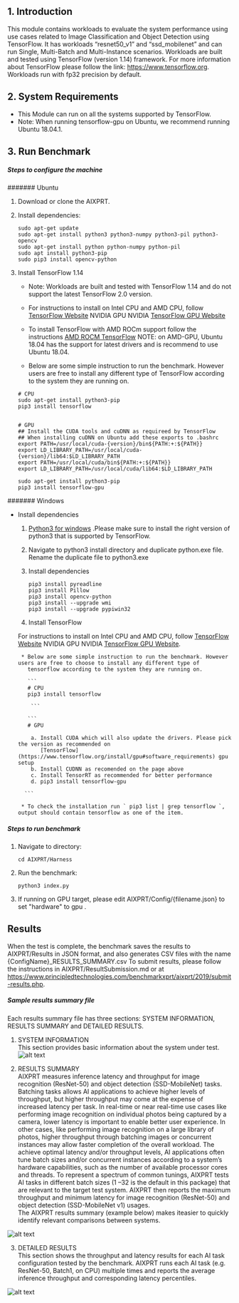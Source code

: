 ## 1. Introduction
This module contains workloads to evaluate the system performance using use cases related to Image Classification and Object Detection using TensorFlow. It has workloads “resnet50_v1” and “ssd_mobilenet” and can run Single, Multi-Batch and Multi-Instance scenarios.
Workloads are built and tested using TensorFlow (version 1.14) framework. For more information about TensorFlow please follow the link: https://www.tensorflow.org. Workloads run with fp32 precision by default.

## 2. System Requirements
   * This Module can run on all the systems supported by TensorFlow.
   * Note: When running tensorflow-gpu on Ubuntu, we recommend running Ubuntu 18.04.1.

## 3. Run Benchmark

##### Steps to configure the machine
####### Ubuntu
1. Download or clone the AIXPRT.

2. Install dependencies:
    ```
    sudo apt-get update
    sudo apt-get install python3 python3-numpy python3-pil python3-opencv
    sudo apt-get install python python-numpy python-pil
    sudo apt install python3-pip
    sudo pip3 install opencv-python
    ```
3. Install TensorFlow 1.14

   * Note: Workloads are built and tested with TensorFlow 1.14 and do not support the latest TensorFlow 2.0 version.

   * For instructions to install on Intel CPU and AMD CPU, follow [TensorFlow Website](https://www.tensorflow.org/install/)    NVIDIA GPU NVIDIA [TensorFlow GPU Website](https://www.tensorflow.org/install/gpu)

   * To install TensorFlow with AMD ROCm support follow the instructions [AMD ROCM TensorFlow](https://rocm.github.io/dl.html)
   NOTE: on AMD-GPU, Ubuntu 18.04 has the support for latest drivers and is recommend to use Ubuntu 18.04.

   * Below are some simple instruction to run the benchmark. However users are free to install any different type of TensorFlow according to the system they are running on.

    ```
    # CPU
    sudo apt-get install python3-pip
    pip3 install tensorflow
     ```

    ```

    # GPU
    ## Install the CUDA tools and cuDNN as requireed by TensorFlow
    ## When installing cuDNN on Ubuntu add these exports to .bashrc
    export PATH=/usr/local/cuda-{version}/bin${PATH:+:${PATH}}
    export LD_LIBRARY_PATH=/usr/local/cuda-{version}/lib64:$LD_LIBRARY_PATH
    export PATH=/usr/local/cuda/bin${PATH:+:${PATH}}
    export LD_LIBRARY_PATH=/usr/local/cuda/lib64:$LD_LIBRARY_PATH

    sudo apt-get install python3-pip
    pip3 install tensorflow-gpu

     ```
####### Windows
* Install dependencies
  1. [Python3 for windows](https://www.python.org/downloads/windows/) .Please make sure to install the right version of python3 that is supported by TensorFlow.

  2. Navigate to python3 install directory and duplicate python.exe file. Rename the duplicate file to python3.exe

  3. Install dependencies

     ```
     pip3 install pyreadline
     pip3 install Pillow
     pip3 install opencv-python
     pip3 install --upgrade wmi
     pip3 install --upgrade pypiwin32

     ```
   4. Install TensorFlow


     For instructions to install on Intel CPU and AMD CPU, follow [TensorFlow Website](https://www.tensorflow.org/install/pip)
     NVIDIA GPU NVIDIA [TensorFlow GPU Website](https://www.tensorflow.org/install/gpu#windows_setup).

       * Below are some simple instruction to run the benchmark. However users are free to choose to install any different type of
         tensorflow according to the system they are running on.

         ```
         # CPU
         pip3 install tensorflow

          ```

         ```
         # GPU

          a. Install CUDA which will also update the drivers. Please pick the version as recommended on
             [TensorFlow](https://www.tensorflow.org/install/gpu#software_requirements) gpu setup
          b. Install CUDNN as recomended on the page above
          c. Install TensorRT as recommended for better performance
          d. pip3 install tensorflow-gpu

        ```

       * To check the installation run ` pip3 list | grep tensorflow `, output should contain tensorflow as one of the item.



##### Steps to run benchmark
 1. Navigate to directory:

    ```
    cd AIXPRT/Harness
    ```

 2. Run the benchmark:

    ```
    python3 index.py

    ```
 3. If running on GPU target, please edit AIXPRT/Config/{filename.json} to set "hardware" to gpu .  

## Results

When the test is complete, the benchmark saves the results to AIXPRT/Results in JSON format, and also generates CSV files with the name {ConfigName}_RESULTS_SUMMARY.csv
To submit results, please follow the instructions in AIXPRT/ResultSubmission.md or at https://www.principledtechnologies.com/benchmarkxprt/aixprt/2019/submit-results.php.


##### Sample results summary file <br/>

Each results summary file has three sections: SYSTEM INFORMATION, RESULTS SUMMARY and DETAILED RESULTS.<br/>
 1. SYSTEM INFORMATION <br/>
    This section provides basic information about the system under test. <br/>
    ![alt text](https://github.com/BenchmarkXPRT/AIXPRT/tree/master/Tensorflow/AIXPRT/Harness/assets/tensorflow_systemInfo.png)

 2. RESULTS SUMMARY <br/>
    AIXPRT measures inference latency and throughput for image recognition (ResNet-50) and object detection (SSD-MobileNet) tasks. Batching tasks allows AI applications to achieve
higher levels of throughput, but higher throughput may come at the expense of increased latency per task. In real-time or near real-time use cases like performing image recognition
on individual photos being captured by a camera, lower latency is important to enable better user experience. In other cases, like performing image recognition on a large library of
photos, higher throughput through batching images or concurrent instances may allow faster completion of the overall workload. The achieve optimal latency and/or throughput levels,
AI applications often tune batch sizes and/or concurrent instances according to a system’s hardware capabilities, such as the number of available processor cores and threads.
To represent a spectrum of common tunings, AIXPRT tests AI tasks in different batch sizes (1 –32 is the default in this package) that are relevant to the target test system.
AIXPRT then reports the maximum throughput and minimum latency for image recognition (ResNet-50) and object detection (SSD-MobileNet v1) usages.<br/>
The AIXPRT results summary (example below) makes iteasier to quickly identify relevant comparisons between systems. <br/>

 ![alt text](https://github.com/BenchmarkXPRT/AIXPRT/tree/master/Tensorflow/AIXPRT/Harness/assets/results_summary.png)


 3. DETAILED RESULTS <br/>
   This section shows the throughput and latency results for each AI task configuration tested by the benchmark.
AIXPRT runs each AI task (e.g. ResNet-50, Batch1, on CPU) multiple times and reports the average inference throughput and corresponding latency percentiles.

![alt text](https://github.com/BenchmarkXPRT/AIXPRT/tree/master/Tensorflow/AIXPRT/Harness/assets/detailed_results.png)
